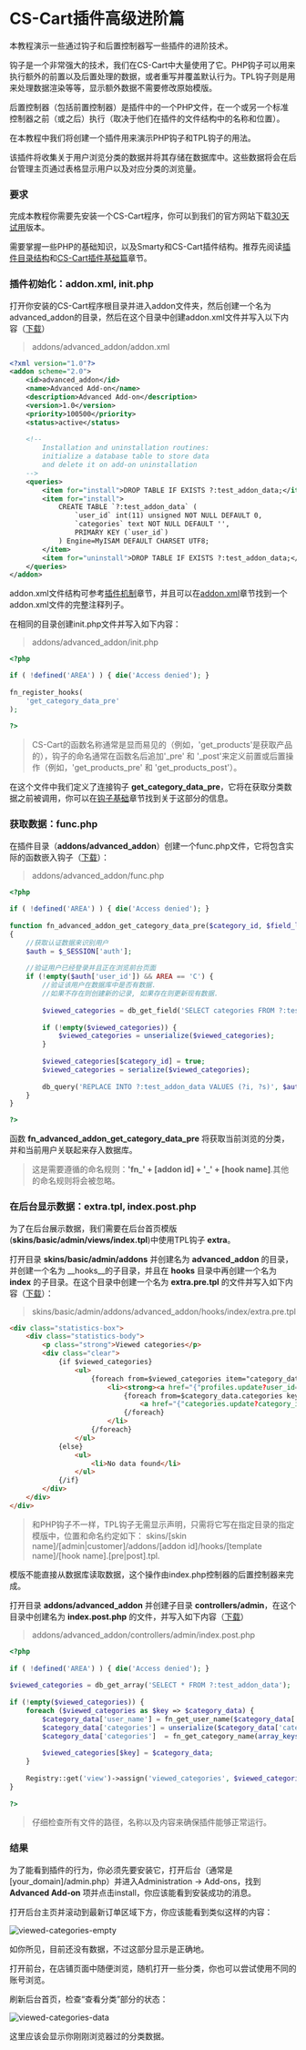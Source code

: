 CS-Cart插件高级进阶篇
===================================

本教程演示一些通过钩子和后置控制器写一些插件的进阶技术。

钩子是一个非常强大的技术，我们在CS-Cart中大量使用了它。PHP钩子可以用来执行额外的前置以及后置处理的数据，或者重写并覆盖默认行为。TPL钩子则是用来处理数据渲染等等，显示额外数据不需要修改原始模版。

后置控制器（包括前置控制器）是插件中的一个PHP文件，在一个或另一个标准控制器之前（或之后）执行（取决于他们在插件的文件结构中的名称和位置）。

在本教程中我们将创建一个插件用来演示PHP钩子和TPL钩子的用法。

该插件将收集关于用户浏览分类的数据并将其存储在数据库中。这些数据将会在后台管理主页通过表格显示用户以及对应分类的浏览量。

### 要求

完成本教程你需要先安装一个CS-Cart程序，你可以到我们的官方网站下载[30天试用](https://www.cs-cart.com/trial.html)版本。

需要掌握一些PHP的基础知识，以及Smarty和CS-Cart插件结构。推荐先阅读[插件目录结构](https://github.com/jason-wong/documents_translate/blob/master/CMS/CS-Cart-Developer-Documentation/add-on-folder-structure.md)和[CS-Cart插件基础篇](https://github.com/jason-wong/documents_translate/blob/master/CMS/CS-Cart-Developer-Documentation/basic-cs-cart-add-on.md)章节。


### 插件初始化：addon.xml, init.php

打开你安装的CS-Cart程序根目录并进入addon文件夹，然后创建一个名为advanced_addon的目录，然后在这个目录中创建addon.xml文件并写入以下内容（[下载](http://docs.cs-cart.com/index.php?dispatch=docs.getfile&attachment_id=87826)）

> addons/advanced_addon/addon.xml

```xml
<?xml version="1.0"?>
<addon scheme="2.0">
	<id>advanced_addon</id>
	<name>Advanced Add-on</name>
	<description>Advanced Add-on</description>
	<version>1.0</version>
	<priority>100500</priority>
	<status>active</status>
 
	<!-- 
		Installation and uninstallation routines:
		initialize a database table to store data 
		and delete it on add-on uninstallation
	-->
	<queries>
		<item for="install">DROP TABLE IF EXISTS ?:test_addon_data;</item>
		<item for="install">
			CREATE TABLE `?:test_addon_data` (  
				`user_id` int(11) unsigned NOT NULL DEFAULT 0,  
				`categories` text NOT NULL DEFAULT '',
				PRIMARY KEY (`user_id`)
			) Engine=MyISAM DEFAULT CHARSET UTF8;
		</item>
		<item for="uninstall">DROP TABLE IF EXISTS ?:test_addon_data;</item>
	</queries>
</addon>
```
addon.xml文件结构可参考[插件机制](https://github.com/jason-wong/documents_translate/blob/master/CMS/CS-Cart-Developer-Documentation/add-on-scheme.md)章节，并且可以在[addon.xml](https://github.com/jason-wong/documents_translate/blob/master/CMS/CS-Cart-Developer-Documentation/addon.xml.md)章节找到一个addon.xml文件的完整注释列子。

在相同的目录创建init.php文件并写入如下内容：

> addons/advanced_addon/init.php

```php
<?php

if ( !defined('AREA') ) { die('Access denied'); }
 
fn_register_hooks(
	'get_category_data_pre'
);
 
?>
```

> CS-Cart的函数名称通常是显而易见的（例如，'get_products'是获取产品的），钩子的命名通常在函数名后追加'_pre' 和 '_post'来定义前置或后置操作（例如，'get_products_pre' 和 'get_products_post'）。

在这个文件中我们定义了连接钩子 __get_category_data_pre__，它将在获取分类数据之前被调用，你可以在[钩子基础](https://github.com/jason-wong/documents_translate/blob/master/CMS/CS-Cart-Developer-Documentation/hook-base.md)章节找到关于这部分的信息。

### 获取数据：func.php

在插件目录（__addons/advanced_addon__）创建一个func.php文件，它将包含实际的函数嵌入钩子（[下载](http://docs.cs-cart.com/index.php?dispatch=docs.getfile&attachment_id=87828)）：

> addons/advanced_addon/func.php

```php
<?php
 
if ( !defined('AREA') ) { die('Access denied'); }
 
function fn_advanced_addon_get_category_data_pre($category_id, $field_list, $get_main_pair, $skip_company_condition, $lang_code)
{
	//获取认证数据来识别用户
	$auth = $_SESSION['auth'];
 
	//验证用户已经登录并且正在浏览前台页面
	if (!empty($auth['user_id']) && AREA == 'C') {
		//验证该用户在数据库中是否有数据.
		//如果不存在则创建新的记录, 如果存在则更新现有数据.
 
		$viewed_categories = db_get_field('SELECT categories FROM ?:test_addon_data WHERE user_id = ?i', $auth['user_id']);
 
		if (!empty($viewed_categories)) {
			$viewed_categories = unserialize($viewed_categories);
		}
 
		$viewed_categories[$category_id] = true;
		$viewed_categories = serialize($viewed_categories);
 
		db_query('REPLACE INTO ?:test_addon_data VALUES (?i, ?s)', $auth['user_id'], $viewed_categories);
	}
}

?>
```

函数 __fn_advanced_addon_get_category_data_pre__ 将获取当前浏览的分类，并和当前用户关联起来存入数据库。

> 这是需要遵循的命名规则：__'fn_' + [addon id] + '_' + [hook name]__.其他的命名规则将会被忽略。

### 在后台显示数据：extra.tpl, index.post.php

为了在后台展示数据，我们需要在后台首页模版(__skins/basic/admin/views/index.tpl__)中使用TPL钩子 __extra__。

打开目录 __skins/basic/admin/addons__ 并创建名为 __advanced_addon__ 的目录，并创建一个名为 __hooks__的子目录，并且在 __hooks__ 目录中再创建一个名为 __index__ 的子目录。在这个目录中创建一个名为 __extra.pre.tpl__ 的文件并写入如下内容（[下载](http://docs.cs-cart.com/index.php?dispatch=docs.getfile&attachment_id=87839)）：

> skins/basic/admin/addons/advanced_addon/hooks/index/extra.pre.tpl

```html
<div class="statistics-box">
	<div class="statistics-body">
		<p class="strong">Viewed categories</p>
		<div class="clear">
			{if $viewed_categories}
				<ul>
					{foreach from=$viewed_categories item="category_data"}
						<li><strong><a href="{"profiles.update?user_id=`$category_data.user_id`"|fn_url}">{$category_data.user_name}</a></strong>:&nbsp;
							{foreach from=$category_data.categories key="category_id" item="category_name"}
								<a href="{"categories.update?category_id=`$category_id`"|fn_url}">{$category_name}</a>, 
							{/foreach}
						</li>
					{/foreach}
				</ul>
			{else}
				<ul>
					<li>No data found</li>
				</ul>
			{/if}
		</div>
	</div>
</div>
```

> 和PHP钩子不一样，TPL钩子无需显示声明，只需将它写在指定目录的指定模版中，位置和命名约定如下：
> skins/[skin name]/[admin|customer]/addons/[addon id]/hooks/[template name]/[hook name].[pre|post].tpl.

模版不能直接从数据库读取数据，这个操作由index.php控制器的后置控制器来完成。

打开目录 __addons/advanced_addon__ 并创建子目录 __controllers/admin__，在这个目录中创建名为 __index.post.php__ 的文件，并写入如下内容（[下载](http://docs.cs-cart.com/index.php?dispatch=docs.getfile&attachment_id=87840)）

> addons/advanced_addon/controllers/admin/index.post.php

```php
<?php
 
if ( !defined('AREA') ) { die('Access denied'); }
 
$viewed_categories = db_get_array('SELECT * FROM ?:test_addon_data');
 
if (!empty($viewed_categories)) {
	foreach ($viewed_categories as $key => $category_data) {
		$category_data['user_name'] = fn_get_user_name($category_data['user_id']);
		$category_data['categories'] = unserialize($category_data['categories']);
		$category_data['categories']  = fn_get_category_name(array_keys($category_data['categories']));
 
		$viewed_categories[$key] = $category_data;
	}
 
	Registry::get('view')->assign('viewed_categories', $viewed_categories);
}
 
?>
```

> 仔细检查所有文件的路径，名称以及内容来确保插件能够正常运行。

### 结果

为了能看到插件的行为，你必须先要安装它，打开后台（通常是 [your_domain]/admin.php）并进入Administration -> Add-ons，找到 __Advanced Add-on__ 项并点击install，你应该能看到安装成功的消息。

打开后台主页并滚动到最新订单区域下方，你应该能看到类似这样的内容：

![viewed-categories-empty](http://www.cs-cart.com/images/docs_nodes/5/viewed-categories-empty.png)

如你所见，目前还没有数据，不过这部分显示是正确地。

打开前台，在店铺页面中随便浏览，随机打开一些分类，你也可以尝试使用不同的账号浏览。

刷新后台首页，检查“查看分类”部分的状态：

![viewed-categories-data](http://www.cs-cart.com/images/docs_nodes/5/viewed-categories-data.png)

这里应该会显示你刚刚浏览器过的分类数据。